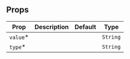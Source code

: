 
## Props
| Prop     | Description | Default | Type     |
|----------|-------------|---------|----------|
| `value`* |             |         | `String` |
| `type`*  |             |         | `String` |
